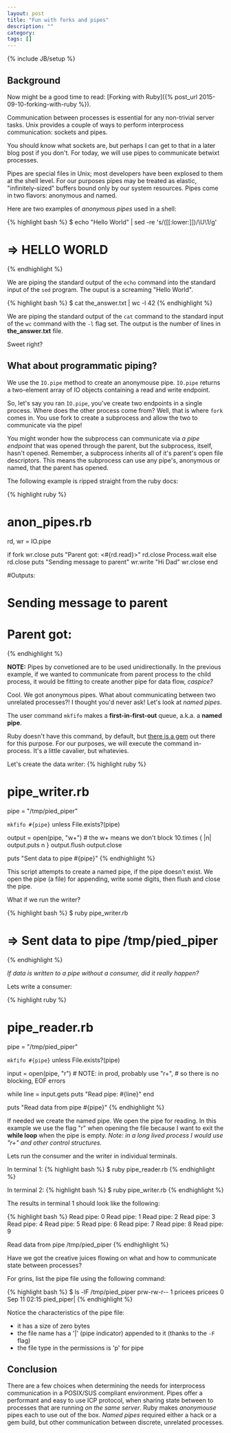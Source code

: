 ```yaml
---
layout: post
title: "Fun with forks and pipes"
description: ""
category: 
tags: []
---
```

{% include JB/setup %}

## Background ##

Now might be a good time to read: [Forking with Ruby]({% post_url 2015-09-10-forking-with-ruby %}).

Communication between processes is essential for any non-trivial server tasks. Unix provides a couple of ways to perform interprocess communication: sockets and pipes.

You should know what sockets are, but perhaps I can get to that in a later blog post if you don't. For today, we will use pipes to communicate betwixt processes.

Pipes are special files in Unix; most developers have been explosed to them at the shell level. For our purposes pipes may be treated as elastic, "infinitely-sized" buffers bound only by our system resources. Pipes come in two flavors: anonymous and named.


Here are two examples of _anonymous pipes_ used in a shell:

{% highlight bash %}
$ echo "Hello World" | sed -re 's/([[:lower:]])/\U\1/g'
# => HELLO WORLD
{% endhighlight %}

We are piping the standard output of the `echo` command into the standard input of the `sed` program. The ouput is a screaming "Hello World".

{% highlight bash %}
$ cat the_answer.txt | wc -l
42
{% endhighlight %}

We are piping the standard output of the `cat` command to the standard input of the `wc` command with the `-l` flag set. The output is the number of lines in __the_answer.txt__ file.

Sweet right?

## What about programmatic piping? ##

We use the `IO.pipe` method to create an anonymouse pipe. `IO.pipe` returns a two-element array of IO objects containing a read and write endpoint. 

So, let's say you ran `IO.pipe`, you've create two endpoints in a single process. Where does the other process come from? Well, that is where `fork` comes in. You use fork to create a subprocess and allow the two to communicate via the pipe!

You might wonder how the subprocess can communicate via _a pipe endpoint_ that was opened through the parent, but the subprocess, itself, hasn't opened. Remember, a subprocess inherits all of it's parent's open file descriptors. This means the subprocess can use any pipe's, anonymous or named, that the parent has opened.

The following example is ripped straight from the ruby docs:

{% highlight ruby %}
# anon_pipes.rb
  rd, wr = IO.pipe

  if fork
    wr.close
    puts "Parent got: <#{rd.read}>"
    rd.close
    Process.wait
  else
    rd.close
    puts "Sending message to parent"
    wr.write "Hi Dad"
    wr.close
  end

#Outputs:
#  Sending message to parent
#  Parent got: <Hi Dad>
{% endhighlight %}

__NOTE:__ Pipes by convetioned are to be used unidirectionally. In the previous example, if we wanted to communicate from parent process to the child process, it would be fitting to create another pipe for data flow, _caspice?_

Cool. We got anonymous pipes. What about communicating between two unrelated processes?! I thought you'd never ask! Let's look at _named pipes_.

The user command `mkfifo` makes a __first-in-first-out__ queue, a.k.a. a __named pipe__.

Ruby doesn't have this command, by default, but [there is a gem](https://github.com/shurizzle/ruby-mkfifo) out there for this purpose. For our purposes, we will execute the command in-process. It's a little cavalier, but whatevies.

Let's create the data writer:
{% highlight ruby %}
# pipe_writer.rb
pipe = "/tmp/pied_piper"

`mkfifo #{pipe}` unless File.exists?(pipe)

output = open(pipe, "w+") # the w+ means we don't block
10.times { |n| output.puts n }
output.flush
output.close

puts "Sent data to pipe #{pipe}"
{% endhighlight %}

This script attempts to create a named pipe, if the pipe doesn't exist. We open the pipe (a file) for appending, write some digits, then flush and close the pipe.

What if we run the writer?

{% highlight bash %}
$ ruby pipe_writer.rb
# => Sent data to pipe /tmp/pied_piper
{% endhighlight %}

_If data is written to a pipe without a consumer, did it really happen?_

Lets write a consumer:

{% highlight ruby %}
# pipe_reader.rb
pipe = "/tmp/pied_piper"

`mkfifo #{pipe}` unless File.exists?(pipe)

input = open(pipe, "r") # NOTE: in prod, probably use "r+",
                        # so there is no blocking, EOF errors

while line = input.gets
    puts "Read pipe: #{line}"
end

puts "Read data from pipe #{pipe}"
{% endhighlight %}

If needed we create the named pipe. We open the pipe for reading. In this example we use the flag "r" when opening the file because I want to exit the __while loop__ when the pipe is empty. _Note: in a long lived process I would use "r+" and other control structures._

Lets run the consumer and the writer in individual terminals.

In terminal 1:
{% highlight bash %}
$ ruby pipe_reader.rb
{% endhighlight %}

In terminal 2:
{% highlight bash %}
$ ruby pipe_writer.rb
{% endhighlight %}

The results in terminal 1 should look like the following:

{% highlight bash %}
Read pipe: 0
Read pipe: 1
Read pipe: 2
Read pipe: 3
Read pipe: 4
Read pipe: 5
Read pipe: 6
Read pipe: 7
Read pipe: 8
Read pipe: 9

Read data from pipe /tmp/pied_piper
{% endhighlight %}

Have we got the creative juices flowing on what and how to communicate state between processes?

For grins, list the pipe file using the following command:

{% highlight bash %}
$ ls -lF /tmp/pied_piper
prw-rw-r-- 1 pricees pricees    0 Sep 11 02:15 pied_piper|
{% endhighlight %}

Notice the characteristics of the pipe file:

- it has a size of zero bytes
- the file name has a '\|' (pipe indicator) appended to it (thanks to the `-F` flag)
- the file type in the permissions is 'p' for pipe

## Conclusion ##

There are a few choices when determining the needs for interprocess communication in a POSIX/SUS compliant environment. Pipes offer a performant and easy to use ICP protocol,  when sharing state between to processes that are running _on the same server_. Ruby makes _anonymouse_ pipes each to use out of the box. _Named pipes_ required either a hack or a gem build, but other communication between discrete, unrelated processes.
